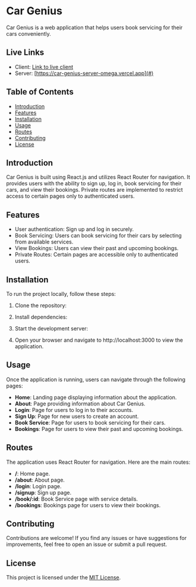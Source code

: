  # Car Genius

Car Genius is a web application that helps users book servicing for their cars conveniently.

## Live Links

- Client: [Link to live client](#)
- Server: [https://car-genius-server-omega.vercel.app](#)


## Table of Contents
- [Introduction](#introduction)
- [Features](#features)
- [Installation](#installation)
- [Usage](#usage)
- [Routes](#routes)
- [Contributing](#contributing)
- [License](#license)

## Introduction

Car Genius is built using React.js and utilizes React Router for navigation. It provides users with the ability to sign up, log in, book servicing for their cars, and view their bookings. Private routes are implemented to restrict access to certain pages only to authenticated users.

## Features

- User authentication: Sign up and log in securely.
- Book Servicing: Users can book servicing for their cars by selecting from available services.
- View Bookings: Users can view their past and upcoming bookings.
- Private Routes: Certain pages are accessible only to authenticated users.

## Installation

To run the project locally, follow these steps:

1. Clone the repository:


2. Install dependencies:


3. Start the development server:


4. Open your browser and navigate to http://localhost:3000 to view the application.

## Usage

Once the application is running, users can navigate through the following pages:

- **Home**: Landing page displaying information about the application.
- **About**: Page providing information about Car Genius.
- **Login**: Page for users to log in to their accounts.
- **Sign Up**: Page for new users to create an account.
- **Book Service**: Page for users to book servicing for their cars.
- **Bookings**: Page for users to view their past and upcoming bookings.

## Routes

The application uses React Router for navigation. Here are the main routes:

- **/**: Home page.
- **/about**: About page.
- **/login**: Login page.
- **/signup**: Sign up page.
- **/book/:id**: Book Service page with service details.
- **/bookings**: Bookings page for users to view their bookings.

## Contributing

Contributions are welcome! If you find any issues or have suggestions for improvements, feel free to open an issue or submit a pull request.

## License

This project is licensed under the [MIT License](LICENSE).
